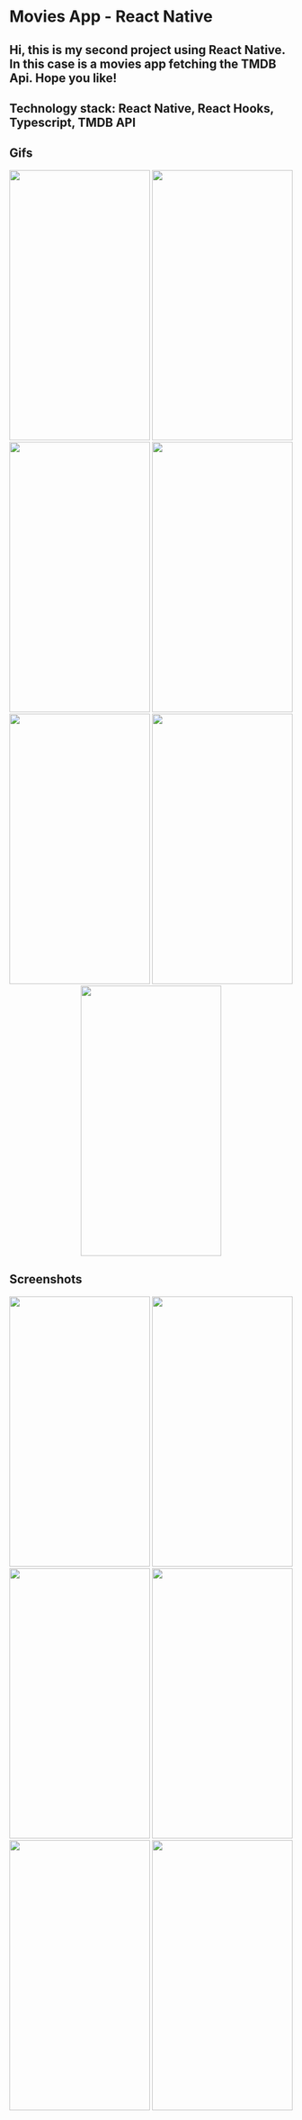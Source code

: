 # Movies App - React Native

## Hi, this is my second project using React Native. In this case is a movies app fetching the TMDB Api. Hope you like!

## Technology stack: React Native, React Hooks, Typescript, TMDB API

## Gifs

<div align="center">
  <img width="250" height="480" src="https://user-images.githubusercontent.com/66705822/119244919-8304c000-bb4b-11eb-9b6b-2956893a3028.gif">
  <img width="250" height="480" src="https://user-images.githubusercontent.com/66705822/119244922-89933780-bb4b-11eb-9c70-a0002cdf730a.gif">
  <img width="250" height="480" src="https://user-images.githubusercontent.com/66705822/119244915-784a2b00-bb4b-11eb-83ce-82f40b67050e.gif">
  <img width="250" height="480" src="https://user-images.githubusercontent.com/66705822/119244917-7da77580-bb4b-11eb-9bfa-c5c3de2e0625.gif">
  <img width="250" height="480" src="https://user-images.githubusercontent.com/66705822/119244909-6bc5d280-bb4b-11eb-9a31-c5d63dc9c9db.gif">
  <img width="250" height="480" src="https://user-images.githubusercontent.com/66705822/119244907-68324b80-bb4b-11eb-9da2-a4e06b7d8155.gif">
  <img width="250" height="480" src="https://user-images.githubusercontent.com/66705822/119244912-72544a00-bb4b-11eb-9f4d-d13bb3adb3b3.gif">
</div>

## Screenshots

<div align="center">
  <img width="250" height="480" src="https://user-images.githubusercontent.com/66705822/119244782-543a1a00-bb4a-11eb-97ff-59383a17403c.png">
  <img width="250" height="480" src="https://user-images.githubusercontent.com/66705822/119244783-57350a80-bb4a-11eb-9c0e-eec3cd6bc7f2.png">
  <img width="250" height="480" src="https://user-images.githubusercontent.com/66705822/119244786-6025dc00-bb4a-11eb-8549-aa1fb42df9a3.png">
  <img width="250" height="480" src="https://user-images.githubusercontent.com/66705822/119244789-63b96300-bb4a-11eb-9001-bbaaece3828b.png">
  <img width="250" height="480" src="https://user-images.githubusercontent.com/66705822/119244791-66b45380-bb4a-11eb-92f6-5cd87e54378d.png">
  <img width="250" height="480" src="https://user-images.githubusercontent.com/66705822/119244792-6ae07100-bb4a-11eb-9ab9-785d2959d34d.png">
</div>
